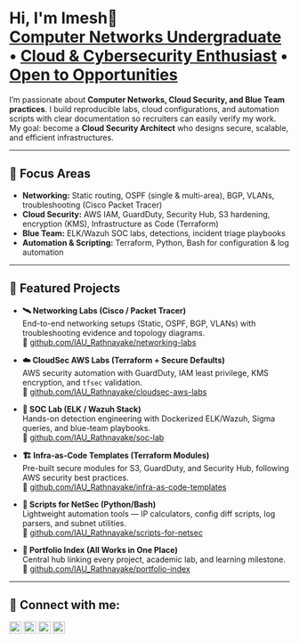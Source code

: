 <h1>Hi, I'm Imesh👋<br/>
<a href="https://github.com/IAU_Rathnayake">Computer Networks Undergraduate</a> • 
<a href="https://www.linkedin.com/in/imesh-rathnayake/">Cloud & Cybersecurity Enthusiast</a> • 
<a href="mailto:imeshachiraudhayanga@gmail.com">Open to Opportunities</a>
</h1>

<p>
I’m passionate about <b>Computer Networks, Cloud Security, and Blue Team practices</b>.  
I build reproducible labs, cloud configurations, and automation scripts with clear documentation so recruiters can easily verify my work.  
My goal: become a <b>Cloud Security Architect</b> who designs secure, scalable, and efficient infrastructures.
</p>

---

## 🔐 Focus Areas
- **Networking:** Static routing, OSPF (single & multi-area), BGP, VLANs, troubleshooting (Cisco Packet Tracer)
- **Cloud Security:** AWS IAM, GuardDuty, Security Hub, S3 hardening, encryption (KMS), Infrastructure as Code (Terraform)
- **Blue Team:** ELK/Wazuh SOC labs, detections, incident triage playbooks
- **Automation & Scripting:** Terraform, Python, Bash for configuration & log automation

---

## 🚀 Featured Projects

- **🛰️ Networking Labs (Cisco / Packet Tracer)**  
  End-to-end networking setups (Static, OSPF, BGP, VLANs) with troubleshooting evidence and topology diagrams.  
  🔗 [github.com/IAU_Rathnayake/networking-labs](https://github.com/IAU_Rathnayake/networking-labs)

- **☁️ CloudSec AWS Labs (Terraform + Secure Defaults)**  
  AWS security automation with GuardDuty, IAM least privilege, KMS encryption, and `tfsec` validation.  
  🔗 [github.com/IAU_Rathnayake/cloudsec-aws-labs](https://github.com/IAU_Rathnayake/cloudsec-aws-labs)

- **🧠 SOC Lab (ELK / Wazuh Stack)**  
  Hands-on detection engineering with Dockerized ELK/Wazuh, Sigma queries, and blue-team playbooks.  
  🔗 [github.com/IAU_Rathnayake/soc-lab](https://github.com/IAU_Rathnayake/soc-lab)

- **🏗️ Infra-as-Code Templates (Terraform Modules)**  
  Pre-built secure modules for S3, GuardDuty, and Security Hub, following AWS security best practices.  
  🔗 [github.com/IAU_Rathnayake/infra-as-code-templates](https://github.com/IAU_Rathnayake/infra-as-code-templates)

- **🐍 Scripts for NetSec (Python/Bash)**  
  Lightweight automation tools — IP calculators, config diff scripts, log parsers, and subnet utilities.  
  🔗 [github.com/IAU_Rathnayake/scripts-for-netsec](https://github.com/IAU_Rathnayake/scripts-for-netsec)

- **📘 Portfolio Index (All Works in One Place)**  
  Central hub linking every project, academic lab, and learning milestone.  
  🔗 [github.com/IAU_Rathnayake/portfolio-index](https://github.com/IAU_Rathnayake/portfolio-index)

---
<h2> 🤳 Connect with me:</h2>

[<img align="center" alt="ImeshRathnayake | YouTube" width="22px" src="https://cdn.jsdelivr.net/npm/simple-icons@v3/icons/youtube.svg" />][youtube]
[<img align="center" alt="ImeshRathnayake | Twitter" width="22px" src="https://cdn.jsdelivr.net/npm/simple-icons@v3/icons/twitter.svg" />][twitter]
[<img align="center" alt="ImeshRathnayake | LinkedIn" width="22px" src="https://cdn.jsdelivr.net/npm/simple-icons@v3/icons/linkedin.svg" />][linkedin]
[<img align="center" alt="ImeshRathnayake | Instagram" width="22px" src="https://cdn.jsdelivr.net/npm/simple-icons@v3/icons/instagram.svg" />][instagram]

[twitter]: https://twitter.com/imeshrathnayake
[youtube]: https://www.youtube.com/c/imeshrathnayake
[instagram]: https://www.instagram.com/im3sh___/
[linkedin]: https://linkedin.com/in/imeshrathnayake


